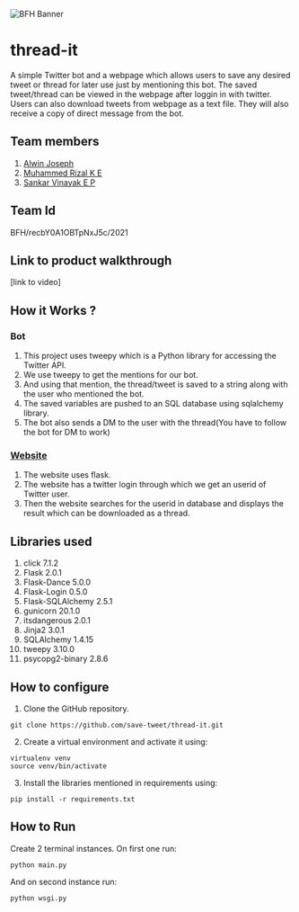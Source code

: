 ![BFH Banner](https://trello-attachments.s3.amazonaws.com/542e9c6316504d5797afbfb9/542e9c6316504d5797afbfc1/39dee8d993841943b5723510ce663233/Frame_19.png)
# thread-it
A simple Twitter bot and a webpage which allows users to save any desired tweet or thread for later use just by mentioning this bot. The saved tweet/thread can be viewed in the webpage after loggin in with twitter. Users can also download tweets from webpage as a text file. They will also receive a copy of direct message from the bot.
## Team members
1. [Alwin Joseph](https://github.com/alwin48)
2. [Muhammed Rizal K E](https://github.com/MUHAMMEDRIZALKE)
3. [Sankar Vinayak E P](https://github.com/sankarvinayak)
## Team Id
BFH/recbY0A1OBTpNxJ5c/2021
## Link to product walkthrough
[link to video]
## How it Works ?
### Bot
1. This project uses tweepy which is a Python library for accessing the Twitter API.
2. We use tweepy to get the mentions for our bot.
3. And using that mention, the thread/tweet is saved to a string along with the user who mentioned the bot.
4. The saved variables are pushed to an SQL database using sqlalchemy library.
5. The bot also sends a DM to the user with the thread(You have to follow the bot for DM to work)
### [Website](https://savethredit.herokuapp.com/)
1. The website uses flask.
2. The website has a twitter login through which we get an userid of Twitter user.
3. Then the website searches for the userid in database and displays the result which can be downloaded as a thread.
## Libraries used
1. click 7.1.2
2. Flask 2.0.1
3. Flask-Dance 5.0.0
4. Flask-Login 0.5.0
5. Flask-SQLAlchemy 2.5.1
6. gunicorn 20.1.0
7. itsdangerous 2.0.1
8. Jinja2 3.0.1
9. SQLAlchemy 1.4.15
10. tweepy 3.10.0
11. psycopg2-binary 2.8.6
## How to configure
1. Clone the GitHub repository.
  ``` 
  git clone https://github.com/save-tweet/thread-it.git
  ```
2. Create a virtual environment and activate it using:
  ``` 
  virtualenv venv
  source venv/bin/activate
  ```
3. Install the libraries mentioned in requirements using:
  ``` 
  pip install -r requirements.txt
  ```
## How to Run
Create 2 terminal instances. 
On first one run:
```
python main.py
```
And on second instance run:
```
python wsgi.py
```
